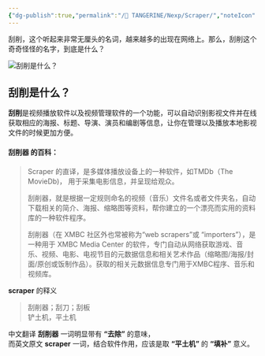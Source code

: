 ```yaml
---
{"dg-publish":true,"permalink":"/🍊 TANGERINE/Nexp/Scraper/","noteIcon":"stone","created":"2024-10-31T16:54:12.322+08:00","updated":"2024-11-05T23:44:41.855+08:00"}
---
```


刮削，这个听起来非常无厘头的名词，越来越多的出现在网络上。那么，刮削这个奇奇怪怪的名字，到底是什么？

![刮削是什么？](https://www.appinn.com/wp-content/uploads/2024/01/Appinn-feature-images-55.jpg "刮削是什么？ 1")

## 刮削是什么？

**刮削**是视频播放软件以及视频管理软件的一个功能，可以自动识别影视文件并在线获取相应的海报、标题、导演、演员和编剧等信息，让你在管理以及播放本地影视文件的时候更加方便。

#### **刮削器** 的百科：

> Scraper 的直译，是多媒体播放设备上的一种软件，如TMDb（The MovieDb)， 用于采集电影信息，并呈现给观众。
> 
> 刮削器，就是根据一定规则命名的视频（音乐）文件名或者文件夹名，自动下载相关的简介、海报、缩略图等资料，帮你建立的一个漂亮而实用的资料库的一种软件程序。
> 
> 刮削器（在 XMBC 社区外也常被称为“web scrapers”或 “importers”），是一种用于 XMBC Media Center 的软件，专门自动从网络获取游戏、音乐、视频、电影、电视节目的元数据信息和相关艺术作品（缩略图/海报/封面/原创或饭制作品）。获取的相关元数据信息专门用于XMBC程序、音乐和视频库。

**scraper** 的释义

> 刮削器；刮刀；刮板  
> 铲土机，平土机

中文翻译 **刮削器** 一词明显带有 **“去除”** 的意味，  
而英文原文 **scraper** 一词，结合软件作用，应该是取 **“平土机”** 的 **“填补”** 意义。